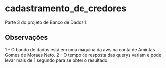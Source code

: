 # cadastramento_de_credores

Parte 3 do projeto de Banco de Dados 1.

## Observações
1 - O bando de dados está em uma máquina da aws na conta de Amintas Gomes de Moraes Neto.
2 - O tempo de resposta das querys variam e pode levar mais de 1 segundo para se obter o resultado.
